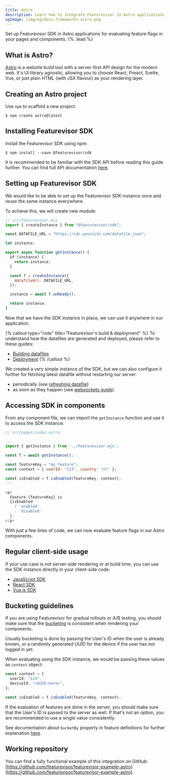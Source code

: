 ```yaml
---
title: Astro
description: Learn how to integrate Featurevisor in Astro applications for evaluating feature flags
ogImage: /img/og/docs-frameworks-astro.png
---
```


Set up Featurevisor SDK in Astro applications for evaluating feature flags in your pages and components. {% .lead %}

## What is Astro?

[Astro](https://astro.build/) is a website build tool with a server-first API design for the modern web. It's UI library agnostic, allowing you to choose React, Preact, Svelte, Vue, or just plain HTML (with JSX flavour) as your rendering layer.

## Creating an Astro project

Use `npm` to scaffold a new project:

```
$ npm create astro@latest
```

## Installing Featurevisor SDK

Install the Featurevisor SDK using npm:

```
$ npm install --save @featurevisor/sdk
```

It is recommended to be familiar with the SDK API before reading this guide further. You can find full API documentation [here](/docs/sdks).

## Setting up Featurevisor SDK

We would like to be able to set up the Featurevisor SDK instance once and reuse the same instance everywhere.

To achieve this, we will create new module:

```js
// src/featurevisor.mjs
import { createInstance } from "@featurevisor/sdk";

const DATAFILE_URL = "https://cdn.yoursite.com/datafile.json";

let instance;

export async function getInstance() {
  if (instance) {
    return instance;
  }

  const f = createInstance({
    datafileUrl: DATAFILE_URL,
  });

  instance = await f.onReady();

  return instance;
}
```

Now that we have the SDK instance in place, we can use it anywhere in our application.

{% callout type="note" title="Featurevisor's build & deployment" %}
To understand how the datafiles are generated and deployed, please refer to these guides:

- [Building datafiles](/docs/building-datafiles)
- [Deployment](/docs/deployment)
{% /callout %}

We created a very simple instance of the SDK, but we can also configure it further for fetching latest datafile without restarting our server:

- periodically (see [refreshing datafile](/docs/sdks/#refreshing-datafile))
- as soon as they happen (see [websockets guide](/docs/integrations/partykit))

## Accessing SDK in components

From any component file, we can import the `getInstance` function and use it to access the SDK instance:

```js
// src/pages/index.astro

---
import { getInstance } from '../featurevisor.mjs';

const f = await getInstance();

const featureKey = "my_feature";
const context = { userId: "123", country: "nl" };

const isEnabled = f.isEnabled(featureKey, context);
---

<p>
  Feature {featureKey} is
  {isEnabled
    ? 'enabled'
    : 'disabled'
  }.
</p>
```

With just a few lines of code, we can now evaluate feature flags in our Astro components.

## Regular client-side usage

If your use case is not server-side rendering or at build time, you can use the SDK instance directly in your client-side code:

- [JavaScript SDK](/docs/sdks)
- [React SDK](/docs/react)
- [Vue.js SDK](/docs/vue)

## Bucketing guidelines

If you are using Featurevisor for gradual rollouts or A/B testing, you should make sure that the [bucketing](/docs/bucketing) is consistent when rendering your components.

Usually bucketing is done by passing the User's ID when the user is already known, or a randomly generated UUID for the device if the user has not logged in yet.

When evaluating using the SDK instance, we would be passing these values as `context` object:

```ts
const context = {
  userId: "123",
  deviceId: "<UUID-here>",
};

const isEnabled = f.isEnabled(featureKey, context);
```

If the evaluation of features are done in the server, you should make sure that the User's ID is passed to the server as well. If that's not an option, you are recommended to use a single value consistently.

See documentation about `bucketBy` property in feature definitions for further explanation [here](/docs/features/#bucketing).

## Working repository

You can find a fully functional example of this integration on GitHub: [https://github.com/featurevisor/featurevisor-example-astro](https://github.com/featurevisor/featurevisor-example-astro).
